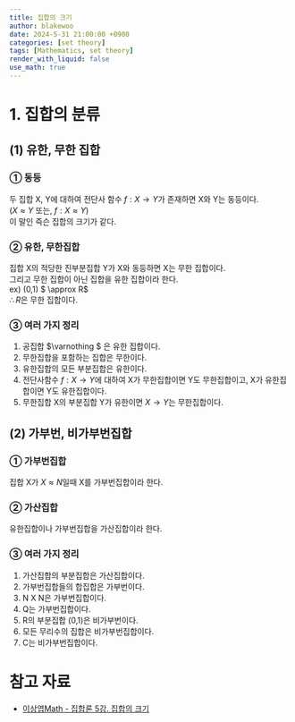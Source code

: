 ```yaml
---
title: 집합의 크기
author: blakewoo
date: 2024-5-31 21:00:00 +0900
categories: [set theory]
tags: [Mathematics, set theory] 
render_with_liquid: false
use_math: true
---
```


# 1. 집합의 분류
## (1) 유한, 무한 집합
### ① 동등
두 집합 X, Y에 대하여 전단사 함수 $f : X \to Y$가 존재하면 X와 Y는 동등이다.   
($X \approx Y$ 또는, $f: X \approx Y$)   
이 말인 즉슨 집합의 크기가 같다.

### ② 유한, 무한집합
집합 X의 적당한 진부분집합 Y가 X와 동등하면 X는 무한 집합이다.   
그리고 무한 집합이 아닌 집합을 유한 집합이라 한다.   
ex) (0,1) $ \approx R$   
$\therefore R$은 무한 집합이다.

### ③ 여러 가지 정리   
1) 공집합 $\varnothing $ 은 유한 집합이다.   
2) 무한집합을 포함하는 집합은 무한이다.   
3) 유한집합의 모든 부분집합은 유한이다.   
4) 전단사함수 $f: X \to Y$에 대하여 X가 무한집합이면 Y도 무한집합이고, X가 유한집합이면 Y도 유한집합이다.   
5) 무한집합 X의 부분집합 Y가 유한이면 $X \to Y$는 무한집합이다.

## (2) 가부번, 비가부번집합
### ① 가부번집합
집합 X가 $X \approx N$일때 X를 가부번집합이라 한다.

### ② 가산집합
유한집합이나 가부번집합을 가산집합이라 한다.

### ③ 여러 가지 정리
1) 가산집합의 부분집합은 가산집합이다.   
2) 가부번집합들의 합집합은 가부번이다.   
3) N X N은 가부번집합이다.   
4) Q는 가부번집합이다.   
5) R의 부분집합 (0,1)은 비가부번이다.   
6) 모든 무리수의 집합은 비가부번집합이다.   
7) C는 비가부번집합이다.

# 참고 자료
- [이상엽Math - 집합론 5강. 집합의 크기](https://www.youtube.com/watch?v=YGKwkptYB7s)
